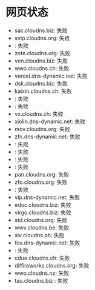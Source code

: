 # 网页状态
- sac.cloudns.biz: 失败
- svip.cloudns.org: 失败
- 	: 失败
- zote.cloudns.org: 失败
- ven.cloudns.biz: 失败
- wwo.cloudns.ch: 失败
- vercel.dns-dynamic.net: 失败
- dsk.cloudns.biz: 失败
- kaixin.cloudns.ch: 失败
- 	: 失败
- 	: 失败
- vx.cloudns.ch: 失败
- xiolin.dns-dynamic.net: 失败
- mov.cloudns.org: 失败
- zfo.dns-dynamic.net: 失败
- 	: 失败
- 	: 失败
- 	: 失败
- : 失败
- pan.cloudns.org: 失败
- zfo.cloudns.org: 失败
- 	: 失败
- vip.dns-dynamic.net: 失败
- educ.cloudns.biz: 失败
- virgo.cloudns.biz: 失败
- std.cloudns.org: 失败
- wwv.cloudns.be: 失败
- siv.cloudns.ph: 失败
- fox.dns-dynamic.net: 失败
- 	: 失败
- cdue.cloudns.ch: 失败
- diffireworks.cloudns.org: 失败
- wwo.cloudns.nz: 失败
- tau.cloudns.biz	: 失败
